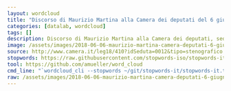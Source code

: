 ```yaml
---
layout: wordcloud
title: "Discorso di Maurizio Martina alla Camera dei deputati del 6 giugno 2018"
categories: [datalab, wordcloud]
tags: []
description: Discorso di Maurizio Martina alla Camera dei deputati, seduta n. 12 di mercoledì 6 giugno 2018
image: /assets/images/2018-06-06-maurizio-martina-camera-deputati-6-giugno-2018.jpg
source: http://www.camera.it/leg18/410?idSeduta=0012&tipo=stenografico
stopwords: https://raw.githubusercontent.com/stopwords-iso/stopwords-it/master/stopwords-it.txt
tool: https://github.com/amueller/word_cloud
cmd_line: "`wordcloud_cli --stopwords ~/git/stopwords-it/stopwords-it.txt --imagefile 2018-06-06-maurizio-martina-camera-deputati-6-giugno-2018.jpg --background black --width 1080 --height 1350 < 2018-06-06-maurizio-martina-camera-deputati-6-giugno-2018.txt`"
raw: /assets/images/2018-06-06-maurizio-martina-camera-deputati-6-giugno-2018.txt
---
```

